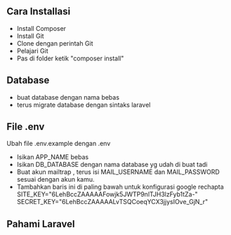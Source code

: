 ## Cara Installasi

-   Install Composer
-   Install Git
-   Clone dengan perintah Git
-   Pelajari Git
-   Pas di folder ketik "composer install"

## Database

-   buat database dengan nama bebas
-   terus migrate database dengan sintaks laravel

## File .env

Ubah file .env.example dengan .env

-   Isikan APP_NAME bebas
-   Isikan DB_DATABASE dengan nama database yg udah di buat tadi
-   Buat akun mailtrap , terus isi MAIL_USERNAME dan MAIL_PASSWORD sesuai dengan akun kamu.
-   Tambahkan baris ini di paling bawah untuk konfigurasi google rechapta
    SITE_KEY="6LehBccZAAAAAFowjk5JWTP9nlTJH3lzFyb1tZa-"
    SECRET_KEY="6LehBccZAAAAALvTSQCoeqYCX3jjysIOve_GjN_r"

## Pahami Laravel
